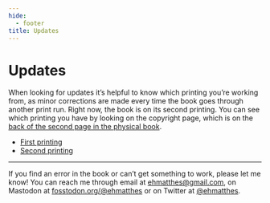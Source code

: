 ```yaml
---
hide:
  - footer
title: Updates
---
```


# Updates

When looking for updates it’s helpful to know which printing you’re working from, as minor corrections are made every
time the book goes through another print run. Right now, the book is on its second printing. You can see which printing
you have by looking on the copyright page, which is on
the [back of the second page in the physical book](which_printing.md).

- [First printing](first_printing.md)
- [Second printing](second_printing.md)

---

If you find an error in the book or can’t get something to work, please let me know! You can reach me through email at
ehmatthes@gmail.com, on Mastodon at [fosstodon.org/@ehmatthes](https://fosstodon.org/@ehmatthes) or on Twitter
at [@ehmatthes](https://twitter.com/ehmatthes).